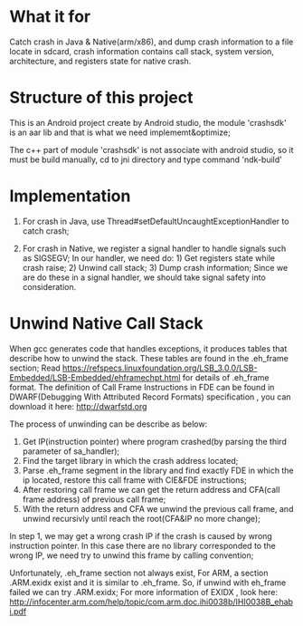 # What it for

  Catch crash in Java & Native(arm/x86), and dump crash information to a file locate in sdcard, crash information contains call stack, system version, architecture, and registers state for native crash.
  
# Structure of this project
  
  This is an Android project create by Android studio, the module 'crashsdk' is an aar lib and that is what we need implememt&optimize; 
  
  The c++ part of module 'crashsdk' is not associate with android studio, so it must be build manually, cd to jni directory and type command 'ndk-build'

# Implementation

  1. For crash in Java, use Thread#setDefaultUncaughtExceptionHandler to catch crash; 
  
  2. For crash in Native, we register a signal handler to handle signals such as SIGSEGV; In our handler, we need do:
    1) Get registers state while crash raise;
    2) Unwind call stack;
    3) Dump crash information;
    Since we are do these in a signal handler, we should take signal safety into consideration. 

# Unwind Native Call Stack
	
  When gcc generates code that handles exceptions, it produces tables that describe how to unwind the stack. These tables are found in the .eh_frame section; Read https://refspecs.linuxfoundation.org/LSB_3.0.0/LSB-Embedded/LSB-Embedded/ehframechpt.html for details of .eh_frame format. The definition of Call Frame Instructions in FDE can be found in DWARF(Debugging With Attributed Record Formats) specification , you can download it here: http://dwarfstd.org

  The process of unwinding can be describe as below:
  1. Get IP(instruction pointer) where program crashed(by parsing the third parameter of sa_handler);
  2. Find the target library in which the crash address located;
  3. Parse .eh_frame segment in the library and find exactly FDE in which the ip located, restore this call frame with CIE&FDE instructions;
  4. After restoring call frame we can get the return address and CFA(call frame address) of previous call frame;
  5. With the return address and CFA we unwind the previous call frame, and unwind recursivly until reach the root(CFA&IP no more change);

  In step 1, we may get a wrong crash IP if the crash is caused by wrong instruction pointer. In this case there are no library corresponded to the wrong IP, we need try to unwind this frame by calling convention;

  Unfortunately, .eh_frame section not always exist, For ARM, a section .ARM.exidx exist and it is similar to .eh_frame. So, if unwind with eh_frame failed we can try .ARM.exidx; For more information of EXIDX , look here: http://infocenter.arm.com/help/topic/com.arm.doc.ihi0038b/IHI0038B_ehabi.pdf
